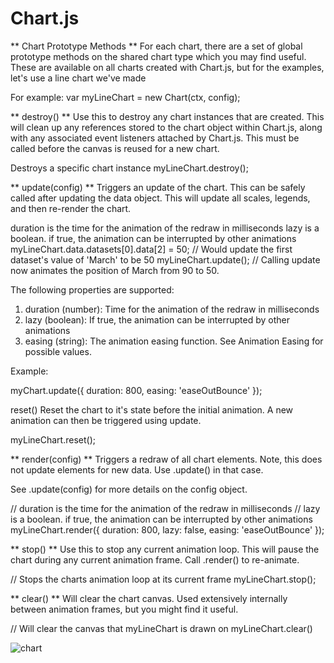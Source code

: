 # Chart.js
** Chart Prototype Methods **
For each chart, there are a set of global prototype methods on the shared chart type which you may find useful. These are available on all charts created with Chart.js, but for the examples, let's use a line chart we've made

 For example:
var myLineChart = new Chart(ctx, config);

** destroy() **
Use this to destroy any chart instances that are created. This will clean up any references stored to the chart object within Chart.js, along with any associated event listeners attached by Chart.js. This must be called before the canvas is reused for a new chart.

Destroys a specific chart instance
myLineChart.destroy();

** update(config) **
Triggers an update of the chart. This can be safely called after updating the data object. This will update all scales, legends, and then re-render the chart.

duration is the time for the animation of the redraw in milliseconds
lazy is a boolean. if true, the animation can be interrupted by other animations
myLineChart.data.datasets[0].data[2] = 50; // Would update the first dataset's value of 'March' to be 50
myLineChart.update(); // Calling update now animates the position of March from 90 to 50.

The following properties are supported:

1. duration (number): Time for the animation of the redraw in milliseconds
2. lazy (boolean): If true, the animation can be interrupted by other animations
3. easing (string): The animation easing function. See Animation Easing for possible values.

Example:

myChart.update({
    duration: 800,
    easing: 'easeOutBounce'
});

reset()
Reset the chart to it's state before the initial animation. A new animation can then be triggered using update.

myLineChart.reset();

** render(config) **
Triggers a redraw of all chart elements. Note, this does not update elements for new data. Use .update() in that case.

See .update(config) for more details on the config object.

// duration is the time for the animation of the redraw in milliseconds
// lazy is a boolean. if true, the animation can be interrupted by other animations
myLineChart.render({
    duration: 800,
    lazy: false,
    easing: 'easeOutBounce'
});

** stop() **
Use this to stop any current animation loop. This will pause the chart during any current animation frame. Call .render() to re-animate.

// Stops the charts animation loop at its current frame
myLineChart.stop();

** clear() **
Will clear the chart canvas. Used extensively internally between animation frames, but you might find it useful.

// Will clear the canvas that myLineChart is drawn on
myLineChart.clear()

![chart](https://i.stack.imgur.com/UUQ3g.png)
